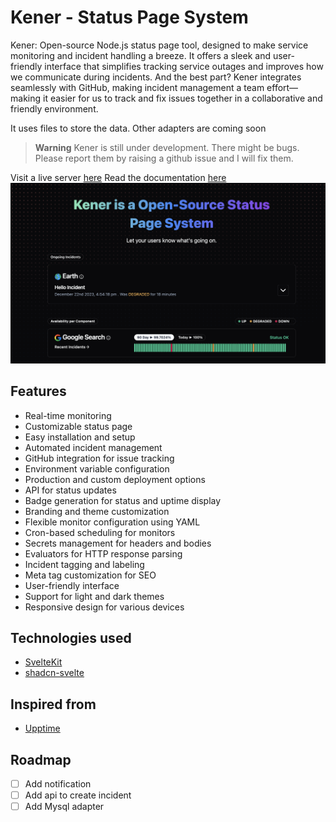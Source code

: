 # Kener - Status Page System
Kener: Open-source Node.js status page tool, designed to make service monitoring and incident handling a breeze. It offers a sleek and user-friendly interface that simplifies tracking service outages and improves how we communicate during incidents. And the best part? Kener integrates seamlessly with GitHub, making incident management a team effort—making it easier for us to track and fix issues together in a collaborative and friendly environment.

It uses files to store the data. Other adapters are coming soon



> **Warning**
> Kener is still under development. There might be bugs. Please report them by raising a github issue and I will fix them.

Visit a live server [here](https://kener.ing)
Read the documentation [here](https://kener.ing/docs) 
![alt text](static/ss.png "SS")

## Features

- Real-time monitoring
- Customizable status page
- Easy installation and setup
- Automated incident management
- GitHub integration for issue tracking
- Environment variable configuration
- Production and custom deployment options
- API for status updates
- Badge generation for status and uptime display
- Branding and theme customization
- Flexible monitor configuration using YAML
- Cron-based scheduling for monitors
- Secrets management for headers and bodies
- Evaluators for HTTP response parsing
- Incident tagging and labeling
- Meta tag customization for SEO
- User-friendly interface
- Support for light and dark themes
- Responsive design for various devices


## Technologies used
- [SvelteKit](https://kit.svelte.dev/)
- [shadcn-svelte](https://www.shadcn-svelte.com/)

## Inspired from 
- [Upptime](https://upptime.js.org/)

## Roadmap
- [ ] Add notification
- [ ] Add api to create incident
- [ ] Add Mysql adapter
